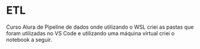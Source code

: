 # ETL
Curso Alura de Pipeline de dados onde utilizando o WSL criei as pastas que foram utilizadas no VS Code e utilizando uma máquina virtual criei o notebook a seguir. 
